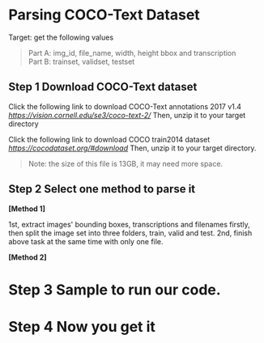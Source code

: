 # Parsing COCO-Text Dataset

Target: get the following values  
> Part A: img_id, file_name, width, height bbox and transcription  
> Part B: trainset, validset, testset

## Step 1 Download COCO-Text dataset
Click the following link to download COCO-Text annotations 2017 v1.4  
*https://vision.cornell.edu/se3/coco-text-2/*
Then, unzip it to your target directory

Click the following link to download COCO train2014 dataset  
*https://cocodataset.org/#download*
Then, unzip it to your target directory.  
> Note: the size of this file is 13GB, it may need more space.

## Step 2 Select one method to parse it

**[Method 1]**  

1st, extract images' bounding boxes, transcriptions and filenames firstly, then split the image set into three folders, train, valid and test.
2nd, finish above task at the same time with only one file.


**[Method 2]**

# Step 3 Sample to run our code.


# Step 4 Now you get it

